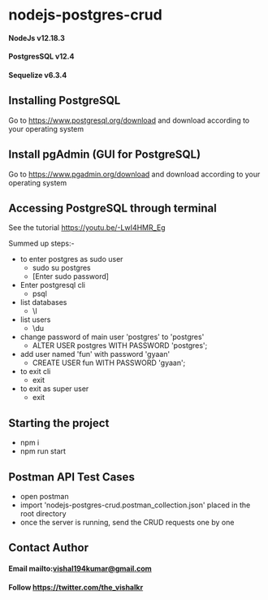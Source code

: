 # nodejs-postgres-crud
#### NodeJs v12.18.3
#### PostgresSQL v12.4
#### Sequelize v6.3.4

## Installing PostgreSQL
Go to https://www.postgresql.org/download and download according to your operating system

## Install pgAdmin (GUI for PostgreSQL)
Go to https://www.pgadmin.org/download and download according to your operating system

## Accessing PostgreSQL through terminal
See the tutorial https://youtu.be/-LwI4HMR_Eg

Summed up steps:-

- to enter postgres as sudo user
    - sudo su postgres
    - [Enter sudo password]
- Enter postgresql cli
    - psql
- list databases
    - \l
- list users
    - \du
- change password of main user 'postgres' to 'postgres'
    - ALTER USER postgres WITH PASSWORD 'postgres';
- add user named 'fun' with password 'gyaan'
    - CREATE USER fun WITH PASSWORD 'gyaan';
- to exit cli
    - exit
- to exit as super user
    - exit

## Starting the project
- npm i
- npm run start

## Postman API Test Cases
- open postman
- import 'nodejs-postgres-crud.postman_collection.json' placed in the root directory
- once the server is running, send the CRUD requests one by one

## Contact Author
#### Email mailto:vishal194kumar@gmail.com
#### Follow https://twitter.com/the_vishalkr